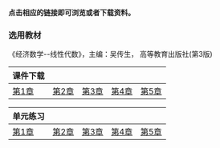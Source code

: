 **点击相应的链接即可浏览或者下载资料。**

### 选用教材

《经济数学--线性代数》，主编：吴传生， 高等教育出版社(第3版)

| **课件下载**                              |                                           |                                           |                                           |                                           |
| :---------------------------------------- | :---------------------------------------- | :---------------------------------------- | :---------------------------------------- | :---------------------------------------- |
| <a href='./docs/xsim_chap1.pdf'>第1章</a> | <a href='./docs/xsim_chap2.pdf'>第2章</a> | <a href='./docs/xsim_chap3.pdf'>第3章</a> | <a href='./docs/xsim_chap4.pdf'>第4章</a> | <a href='./docs/xsim_chap5.pdf'>第5章</a> |

| **单元练习**                              |                                           |                                           |                                           |                                           |
| :---------------------------------------- | :---------------------------------------- | :---------------------------------------- | :---------------------------------------- | ----------------------------------------- |
| <a href='./docs/xsim_chap1.pdf'>第1章</a> | <a href='./docs/xsim_chap2.pdf'>第2章</a> | <a href='./docs/xsim_chap3.pdf'>第3章</a> | <a href='./docs/xsim_chap4.pdf'>第4章</a> | <a href='./docs/xsim_chap5.pdf'>第5章</a> |

